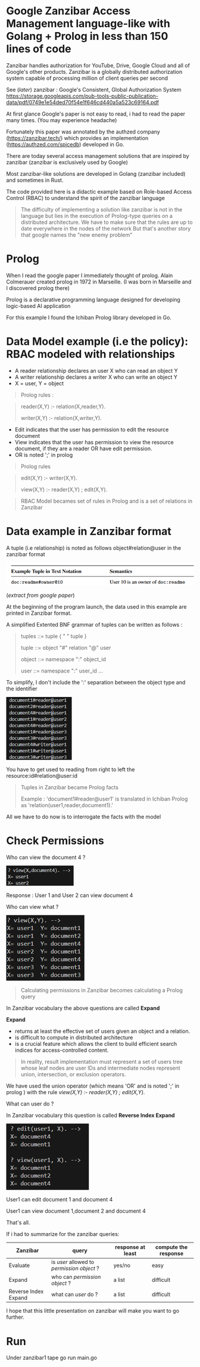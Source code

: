 # Google Zanzibar Access Management  language-like with Golang + Prolog in less than 150 lines of code

Zanzibar handles authorization for YouTube, Drive, Google Cloud and all of Google's other products.
Zanzibar is a globally distributed authorization system capable of processing million of client queries per second

See (_later_) zanzibar : Google's Consistent, Global Authorization System
https://storage.googleapis.com/pub-tools-public-publication-data/pdf/0749e1e54ded70f54e1f646cd440a5a523c69164.pdf

At first glance Google's paper is not easy to read, i had to read the paper many times. (You may experience headache)

Fortunately this paper was annotated by the authzed company (https://zanzibar.tech/) which provides an implementation (https://authzed.com/spicedb) developed in Go.

There are today several access management solutions  that are inspired by zanzibar (zanzibar is exclusively used by Google)

Most zanzibar-like solutions are developed in Golang (zanzibar included) and sometimes in Rust.

The code provided here is a didactic example based on Role-based Access Control (RBAC) to understand the spirit of the zanzibar language

> The difficulty of implementing a solution like zanzibar is not in the language but lies in the execution of Prolog-type queries on a distributed architecture.
> We have to make sure that the rules are up to date everywhere in the nodes of the network
> But that's another story that google names the "new enemy problem"

# Prolog

When I read the google paper I immediately thought of prolog. Alain Colmerauer created prolog in 1972 in Marseille.
(I was born in Marseille and I discovered prolog there)

Prolog is a declarative programming language designed for developing logic-based AI application

For this example I found the Ichiban Prolog library developed in Go.

# Data Model example (i.e the policy): RBAC modeled with relationships 

- A reader relationship declares an user X who can read an object Y
- A writer relationship declares a writer X who can write an object Y
- X = user, Y = object

> Prolog rules :

> reader(X,Y) :- relation(X,reader,Y).
>
> writer(X,Y) :- relation(X,writer,Y).

- Edit indicates that the user has permission to edit the resource document 
- View indicates that the user has permission to view the resource document, if they are a reader OR have edit permission.
- OR is noted ';' in prolog

> Prolog rules

> edit(X,Y) :- writer(X,Y).
> 
> view(X,Y) :- reader(X,Y) ; edit(X,Y). 

> RBAC Model becames set of rules in Prolog and is a set of relations in Zanzibar


# Data example in Zanzibar format 

A tuple (i.e relationship) is noted as follows object#relation@user in the zanzibar format

![image info](ZPaper1.png)

(_extract from google paper_)

At the beginning of the program launch, the data used in this example are printed in Zanzibar format.

A simplified Extented BNF grammar of tuples can be written as follows :

> tuples ::= tuple { " " tuple }
>
> tuple ::= object "#" relation "@" user
>
> object ::= namespace ":" object_id
>
> user  ::= namespace ":" user_id 
> ...

To simplify, I don't include the ':' separation between the object type and the identifier

![image info](dataTuples.png)

You have to get used to reading from right to left the resource:id#relation@user:id


> Tuples in Zanzibar became Prolog facts
>
> Example : 'document1#reader@user1' is translated in Ichiban Prolog as  'relation(user1,reader,document1).'

All we have to do now is to interrogate the facts with the model

 # Check Permissions

Who can view the document 4 ?

![image info](question2.png)

Response : User 1 and User 2 can view document 4

Who can view what ?

![image info](question1.png)

> Calculating permissions in Zanzibar becomes calculating a Prolog query


In Zanzibar vocabulary the above questions are called __Expand__

__Expand__

- returns at least the effective set of users  given an object and a relation. 
- is difficult to compute in distributed architecture 
- is a crucial feature which allows the client to build efficient search indices for access-controlled content.

> In reality, result implementation must represent a set of users tree whose leaf nodes are user IDs and intermediate nodes represent union, intersection, or exclusion operators.

We have used the union operator (which means 'OR' and is noted ';' in prolog ) with the rule  _view(X,Y) :- reader(X,Y) ; edit(X,Y)._


What can user do ?

In Zanzibar vocabulary this question is called __Reverse Index Expand__ 

![image info](question3.png)

User1 can edit document 1 and document 4

User1 can view document 1,document 2 and document 4

That's all.

If i had to summarize for the zanzibar queries:

| Zanzibar             |  query  | response at least | compute the response|
|----------------------|---------|----------|---------|
| Evaluate             | is _user_ allowed to _permission_ _object_ ? | yes/no | easy  |
| Expand               |   who can _permission_ _object_  ? |   a list |  difficult   |
| Reverse Index Expand |   what can _user_ do ?       |    a list| difficult |


I hope that this little presentation on zanzibar will make you want to go further.

# Run

Under zanzibar1 tape go run main.go